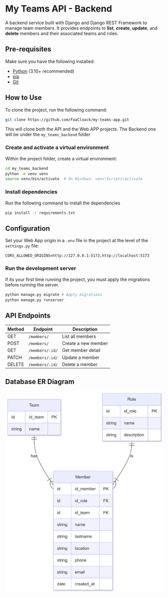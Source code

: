 # My Teams API - Backend

A backend service built with Django and Django REST Framework to manage team members. It provides endpoints to **list**, **create**, **update**, and **delete** members and their associated teams and roles.


## Pre-requisites

Make sure you have the following installed:

- [Python](https://www.python.org) (3.10+ recommended)
- [pip](https://pypi.org/project/pip/)
- [Git](https://git-scm.com/)

## How to Use

To clone the project, run the following command:

```bash
git clone https://github.com/FaaCloack/my-teams-app.git
```

This will clone both the API and the Web APP projects. 
The Backend one will be under the `my_teams_backend` folder

### Create and activate a virtual environment
Within the project folder, create a virtual environment:

```bash
cd my_teams_backend
python -m venv venv
source venv/bin/activate  # On Windows: venv\Scripts\activate
```

### Install dependencies
Run the following command to install the dependencies

```bash
pip install -r requirements.txt
```

## Configuration

Set your Web App origin in a `.env` file in the project at the level of the `settings.py` file:

```env
CORS_ALLOWED_ORIGINS=http://127.0.0.1:5173,http://localhost:5173
```

### Run the development server
If its your first time running the project, you must apply the migrations before running the server.

```bash
python manage.py migrate # Apply migrations
python manage.py runserver
```

## API Endpoints

| Method | Endpoint        | Description         |
| ------ | --------------- | ------------------- |
| GET    | `/members/`     | List all members    |
| POST   | `/members/`     | Create a new member |
| GET    | `/members/:id/` | Get member detail   |
| PATCH  | `/members/:id/` | Update a member     |
| DELETE | `/members/:id/` | Delete a member     |


## Database ER Diagram
![ER Diagram](docs/MyTeamsER.png)